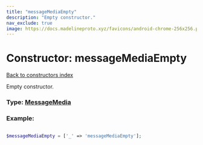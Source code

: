 ```yaml
---
title: "messageMediaEmpty"
description: "Empty constructor."
nav_exclude: true
image: https://docs.madelineproto.xyz/favicons/android-chrome-256x256.png
---
```

# Constructor: messageMediaEmpty  
[Back to constructors index](/API_docs/constructors/index.html)



Empty constructor.




### Type: [MessageMedia](/API_docs/types/MessageMedia.html)


### Example:

```php

$messageMediaEmpty = ['_' => 'messageMediaEmpty'];
```  
